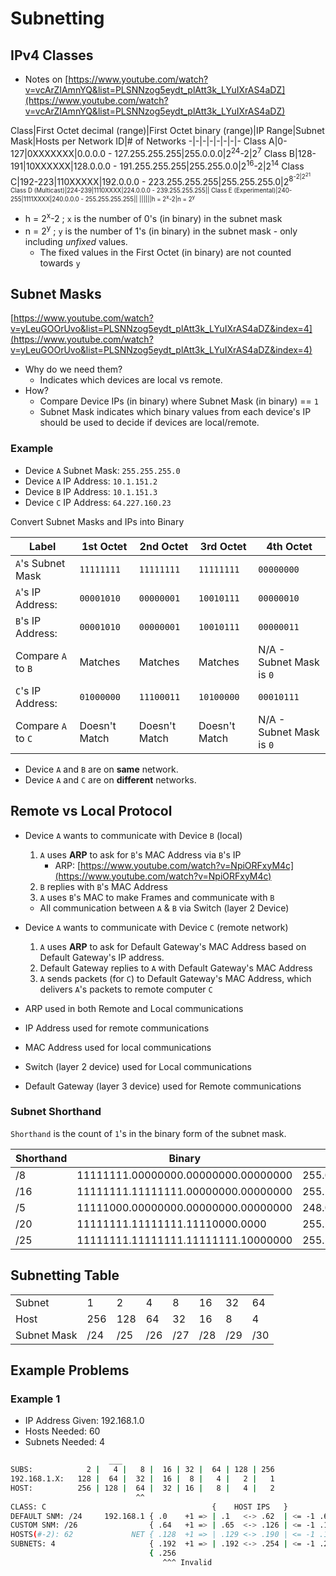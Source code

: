 # Subnetting

## IPv4 Classes

- Notes on [https://www.youtube.com/watch?v=vcArZIAmnYQ&list=PLSNNzog5eydt_plAtt3k_LYuIXrAS4aDZ](https://www.youtube.com/watch?v=vcArZIAmnYQ&list=PLSNNzog5eydt_plAtt3k_LYuIXrAS4aDZ)

Class|First Octet decimal (range)|First Octet binary (range)|IP Range|Subnet Mask|Hosts per Network ID|# of Networks
-|-|-|-|-|-|-|-
Class A|0-127|0XXXXXXX|0.0.0.0 - 127.255.255.255|255.0.0.0|2<sup>24</sup>-2|2<sup>7</sup>
Class B|128-191|10XXXXXX|128.0.0.0 - 191.255.255.255|255.255.0.0|2<sup>16</sup>-2|2<sup>14</sup>
Class C|192-223|110XXXXX|192.0.0.0 - 223.255.255.255|255.255.255.0|2<sup>8<sup>-2|2<sup>21</sup>
Class D (Multicast)|224-239|1110XXXX|224.0.0.0 - 239.255.255.255||
Class E (Experimental)|240-255|1111XXXX|240.0.0.0 - 255.255.255.255||
||||||h = 2<sup>x</sup>-2|n = 2<sup>y</sup>

- h = 2<sup>x</sup>-2 ; `x` is the number of 0's (in binary) in the subnet mask
- n = 2<sup>y</sup> ; `y` is the number of 1's (in binary) in the subnet mask - only including _unfixed_ values.
    - The fixed values in the First Octet (in binary) are not counted towards `y`

## Subnet Masks

[https://www.youtube.com/watch?v=yLeuGOOrUvo&list=PLSNNzog5eydt_plAtt3k_LYuIXrAS4aDZ&index=4](https://www.youtube.com/watch?v=yLeuGOOrUvo&list=PLSNNzog5eydt_plAtt3k_LYuIXrAS4aDZ&index=4)

- Why do we need them?
    - Indicates which devices are local vs remote.
- How?
    - Compare Device IPs (in binary) where Subnet Mask (in binary) == `1`
    - Subnet Mask indicates which binary values from each device's IP should be used to decide if devices are local/remote.

### Example

- Device `A` Subnet Mask: `255.255.255.0`
- Device `A` IP Address: `10.1.151.2`
- Device `B` IP Address: `10.1.151.3`
- Device `C` IP Address: `64.227.160.23`

Convert Subnet Masks and IPs into Binary

Label|1st Octet|2nd Octet|3rd Octet|4th Octet
-|-|-|-|-
`A`'s Subnet Mask|`11111111`|`11111111`|`11111111`|`00000000`
`A`'s IP Address:|`00001010`|`00000001`|`10010111`|`00000010`
`B`'s IP Address:|`00001010`|`00000001`|`10010111`|`00000011`
Compare `A` to `B`|Matches|Matches|Matches|N/A - Subnet Mask is `0`
`C`'s IP Address:|`01000000`|`11100011`|`10100000`|`00010111`
|Compare `A` to `C`|Doesn't Match|Doesn't Match|Doesn't Match|N/A - Subnet Mask is `0`

- Device `A` and `B` are on **same** network.
- Device `A` and `C` are on **different** networks.

## Remote vs Local Protocol

- Device `A` wants to communicate with Device `B` (local)
    1. `A` uses **ARP** to ask for `B`'s MAC Address via `B`'s IP
        - ARP: [https://www.youtube.com/watch?v=NpiORFxyM4c](https://www.youtube.com/watch?v=NpiORFxyM4c)
    1. `B` replies with `B`'s MAC Address
    1. `A` uses `B`'s MAC to make Frames and communicate with `B`
    - All communication between `A` & `B` via Switch (layer 2 Device)
- Device `A` wants to communicate with Device `C` (remote network)
    1. `A` uses **ARP** to ask for Default Gateway's MAC Address based on Default Gateway's IP address.
    1. Default Gateway replies to `A` with Default Gateway's MAC Address
    1. `A` sends packets (for `C`) to Default Gateway's MAC Address, which delivers `A`'s packets to remote computer `C`

- ARP used in both Remote and Local communications
- IP Address used for remote communications
- MAC Address used for local communications
- Switch (layer 2 device) used for Local communications
- Default Gateway (layer 3 device) used for Remote communications

### Subnet Shorthand

`Shorthand` is the count of `1`'s in the binary form of the subnet mask.

Shorthand|Binary|Decimal
-|-|-
/8|11111111.00000000.00000000.00000000|255.0.0.0
/16|11111111.11111111.00000000.00000000|255.255.0.0
/5|11111000.00000000.00000000.00000000|248.0.0.0
/20|11111111.11111111.11110000.0000|255.255.240.0
/25|11111111.11111111.11111111.10000000|255.255.255.128

## Subnetting Table

|||||||||
|-|-|-|-|-|-|-|-|
Subnet|1|2|4|8|16|32|64|128|256
Host|256|128|64|32|16|8|4|2|1
Subnet Mask|/24|/25|/26|/27|/28|/29|/30|/31|/32

## Example Problems

### Example 1

- IP Address Given: 192.168.1.0
- Hosts Needed: 60
- Subnets Needed: 4

```bash
                      ___
SUBS:            2 |   4 |   8 |  16 | 32 |  64 | 128 | 256
192.168.1.X:   128 |  64 |  32 |  16 |  8 |   4 |   2 |   1
HOST:          256 | 128 |  64 |  32 | 16 |   8 |   4 |   2
                            ^^
CLASS: C                                     {    HOST IPS   }
DEFAULT SNM: /24     192.168.1 { .0    +1 => | .1   <-> .62  | <= -1 .63  }
CUSTOM SNM: /26                { .64   +1 => | .65  <-> .126 | <= -1 .127 } BROAD
HOSTS(#-2): 62             NET { .128  +1 => | .129 <-> .190 | <= -1 .191 } CAST
SUBNETS: 4                     { .192  +1 => | .192 <-> .254 | <= -1 .255 }
                               { .256
                                  ^^^ Invalid
```
